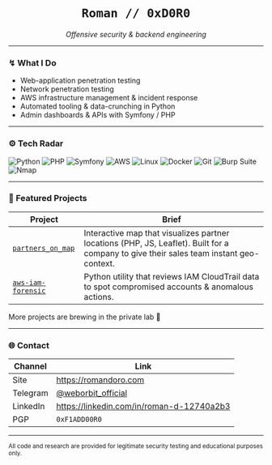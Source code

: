 <h1 align="center"><code>Roman&nbsp;//&nbsp;0xD0R0</code></h1>
<p align="center">
  <i>Offensive security & backend engineering</i>
</p>

---

### ↯ What I Do
- Web-application penetration testing  
- Network penetration testing  
- AWS infrastructure management & incident response  
- Automated tooling & data-crunching in Python  
- Admin dashboards & APIs with Symfony / PHP  

---

### ⚙️  Tech Radar
![Python](https://img.shields.io/badge/Python-0d1117?style=for-the-badge&logo=python&logoColor=3776AB)
![PHP](https://img.shields.io/badge/PHP-0d1117?style=for-the-badge&logo=php&logoColor=777BB4)
![Symfony](https://img.shields.io/badge/Symfony-0d1117?style=for-the-badge&logo=symfony&logoColor=white)
![AWS](https://img.shields.io/badge/AWS-0d1117?style=for-the-badge&logo=amazonaws&logoColor=FF9900)
![Linux](https://img.shields.io/badge/Linux-0d1117?style=for-the-badge&logo=linux&logoColor=FCC624)
![Docker](https://img.shields.io/badge/Docker-0d1117?style=for-the-badge&logo=docker&logoColor=2496ED)
![Git](https://img.shields.io/badge/Git-0d1117?style=for-the-badge&logo=git&logoColor=F05032)
![Burp Suite](https://img.shields.io/badge/Burp_Suite-0d1117?style=for-the-badge&logo=burpsuite&logoColor=FF6F00)
![Nmap](https://img.shields.io/badge/Nmap-0d1117?style=for-the-badge&logoColor=4F97FF)

---

### 📌 Featured Projects
| Project | Brief |
| ------- | ----- |
| [`partners_on_map`](https://github.com/romandoro/partners_on_map) | Interactive map that visualizes partner locations (PHP, JS, Leaflet). Built for a company to give their sales team instant geo-context. |
| [`aws-iam-forensic`](https://github.com/romandoro/aws-iam-forensic) | Python utility that reviews IAM CloudTrail data to spot compromised accounts & anomalous actions. |

More projects are brewing in the private lab 🔐  

---

### 🌐 Contact
| Channel | Link |
| ------- | ---- |
| Site | https://romandoro.com |
| Telegram | [@weborbit_official](https://t.me/weborbit_official) |
| LinkedIn | https://linkedin.com/in/roman-d-12740a2b3 |
| PGP | `0xF1ADD00R0` |

---

<sub>All code and research are provided for legitimate security testing and educational purposes only.</sub>
